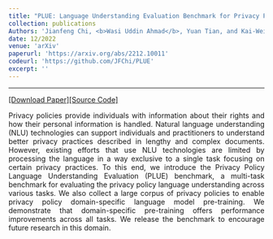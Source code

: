```yaml
---
title: "PLUE: Language Understanding Evaluation Benchmark for Privacy Policies in English"
collection: publications
Authors: 'Jianfeng Chi, <b>Wasi Uddin Ahmad</b>, Yuan Tian, and Kai-Wei Chang.'
date: 12/2022
venue: 'arXiv'
paperurl: 'https://arxiv.org/abs/2212.10011'
codeurl: 'https://github.com/JFChi/PLUE'
excerpt: ''
---
```

---
<a href='https://arxiv.org/pdf/2212.10011.pdf' target="_blank">[Download Paper]</a><a href='https://github.com/JFChi/PLUE' target="_blank">[Source Code]</a>

<p align="justify">
Privacy policies provide individuals with information about their rights and how their personal information is handled. Natural language understanding 
  (NLU) technologies can support individuals and practitioners to understand better privacy practices described in lengthy and complex documents. However, 
  existing efforts that use NLU technologies are limited by processing the language in a way exclusive to a single task focusing on certain privacy 
  practices. To this end, we introduce the Privacy Policy Language Understanding Evaluation (PLUE) benchmark, a multi-task benchmark for evaluating the 
  privacy policy language understanding across various tasks. We also collect a large corpus of privacy policies to enable privacy policy domain-specific 
  language model pre-training. We demonstrate that domain-specific pre-training offers performance improvements across all tasks. We release the benchmark 
  to encourage future research in this domain.
</p>

